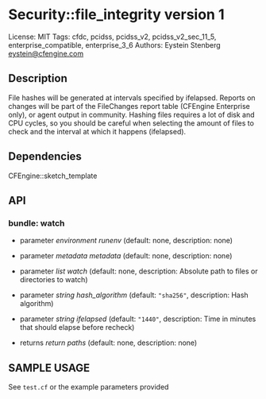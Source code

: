 # Security::file_integrity version 1

License: MIT
Tags: cfdc, pcidss, pcidss_v2, pcidss_v2_sec_11_5, enterprise_compatible, enterprise_3_6
Authors: Eystein Stenberg <eystein@cfengine.com>

## Description
File hashes will be generated at intervals specified by ifelapsed. Reports on changes will be part of the FileChanges report table (CFEngine Enterprise only), or agent output in community. Hashing files requires a lot of disk and CPU cycles, so you should be careful when selecting the amount of files to check and the interval at which it happens (ifelapsed).

## Dependencies
CFEngine::sketch_template

## API
### bundle: watch
* parameter _environment_ *runenv* (default: none, description: none)

* parameter _metadata_ *metadata* (default: none, description: none)

* parameter _list_ *watch* (default: none, description: Absolute path to files or directories to watch)

* parameter _string_ *hash_algorithm* (default: `"sha256"`, description: Hash algorithm)

* parameter _string_ *ifelapsed* (default: `"1440"`, description: Time in minutes that should elapse before recheck)

* returns _return_ *paths* (default: none, description: none)


## SAMPLE USAGE
See `test.cf` or the example parameters provided

